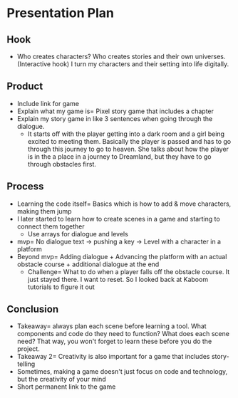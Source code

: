 # Presentation Plan

## Hook
* Who creates characters? Who creates stories and their own universes. (Interactive hook) I turn my characters and their setting into life digitally.

## Product
* Include link for game
* Explain what my game is= Pixel story game that includes a chapter
* Explain my story game in like 3 sentences when going through the dialogue.
  * It starts off with the player getting into a dark room and a girl being excited to meeting them. Basically the player is passed and has to go through this journey to go to heaven. She talks about how the player is in the a place in a journey to Dreamland, but they have to go through obstacles first.

## Process
* Learning the code itself= Basics which is how to add & move characters, making them jump
* I later started to learn how to create scenes in a game and starting to connect them together
  * Use arrays for dialogue and levels
* mvp= No dialogue text -> pushing a key -> Level with a character in a platform
* Beyond mvp= Adding dialogue + Advancing the platform with an actual obstacle course + additional dialogue at the end
  * Challenge= What to do when a player falls off the obstacle course. It just stayed there. I want to reset. So I looked back at Kaboom tutorials to figure it out

## Conclusion
* Takeaway= always plan each scene before learning a tool. What components and code do they need to function? What does each scene need? That way, you won't forget to learn these before you do the project.
* Takeaway 2= Creativity is also important for a game that includes story-telling
* Sometimes, making a game doesn't just focus on code and technology, but the creativity of your mind
* Short permanent link to the game

<!-- EXAMPLE

## Hook
* Verbal riddle of GGD

## Product
* GIF/Demo of example/non-example

## Process
* Flowchart of plan
  * MVP: noun -> door -> yes/no
  * Beyond MVP: noun -> word relation API -> noun API -> yes/no, with counterexample
* Code snippets of:
  * MVP
  * Both APIs
  * Challenge with API keys

## Conclusion
* [URL to project]
* Takeaways
  * Less = more: the heart of the riddle was one line of code; it obviously took more to make the entire thing work, but one complicated line of regular expressions was essentially the solution to the riddle
  * Expect the unexpected: it’s important to budget time for things you don’t account for; for example, I didn’t consider the fact that I would need another entire API to detect nouns
  * Determination is key: ironically enough, I had to make my API keys private. At first, it didn’t seem like it was possible, which meant I couldn’t publish my app. But after all of that hard work, I was determined to find a solution, and I found it in config variables.
* "Presentation can’t, but a speech can"


-->
